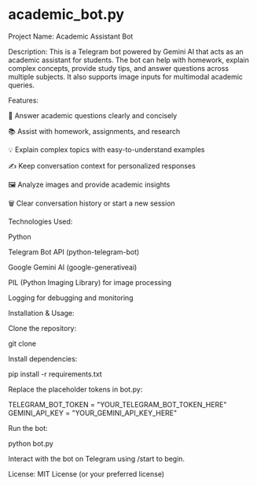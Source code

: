 # academic_bot.py

Project Name: Academic Assistant Bot

Description:
This is a Telegram bot powered by Gemini AI that acts as an academic assistant for students. The bot can help with homework, explain complex concepts, provide study tips, and answer questions across multiple subjects. It also supports image inputs for multimodal academic queries.

Features:

🤖 Answer academic questions clearly and concisely

📚 Assist with homework, assignments, and research

💡 Explain complex topics with easy-to-understand examples

✍ Keep conversation context for personalized responses

🖼️ Analyze images and provide academic insights

🗑️ Clear conversation history or start a new session

Technologies Used:

Python

Telegram Bot API (python-telegram-bot)

Google Gemini AI (google-generativeai)

PIL (Python Imaging Library) for image processing

Logging for debugging and monitoring

Installation & Usage:

Clone the repository:

git clone 


Install dependencies:

pip install -r requirements.txt


Replace the placeholder tokens in bot.py:

TELEGRAM_BOT_TOKEN = "YOUR_TELEGRAM_BOT_TOKEN_HERE"
GEMINI_API_KEY = "YOUR_GEMINI_API_KEY_HERE"


Run the bot:

python bot.py


Interact with the bot on Telegram using /start to begin.

License:
MIT License (or your preferred license)

